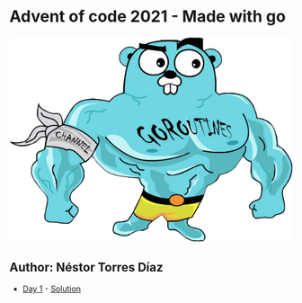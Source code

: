# Advent of code 2021 - Made with go

![Golang mazado](./img/goroutines.png)

## Author: Néstor Torres Díaz

- [Day 1](https://adventofcode.com/2021/day/1) - [Solution](https://github.com/dtote/advent-of-code-2021/tree/day1)
